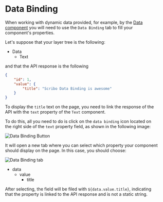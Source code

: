# Data Binding 

When working with dynamic data provided, for example, by the [Data component](components/data) you will need to use the `Data Binding` tab to fill your component's properties.

Let's suppose that your layer tree is the following:

- Data
    - Text

and that the API response is the following

```json
{
    "id": 1,
    "value": {
        "title": "Scribo Data Binding is awesome"
    }
}
```

To display the `title` text on the page, you need to link the response of the API with the `text` property of the `Text` component. 

To do this, all you need to do is click on the `data binding` icon located on the right side of the `text` property field, as shown in the following image:

![Data Binding Button](assets/data-binding-button.png)

It will open a new tab where you can select which property your component should display on the page. In this case, you should choose:

![Data Binding tab](assets/data-binding-tab.png)

- data
    - value
        - title

After selecting, the field will be filed with `${data.value.title}`, indicating that the property is linked to the API response and is not a static string.